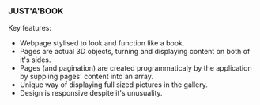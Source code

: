 ### JUST'A'BOOK ###

Key features:
- Webpage stylised to look and function like a book.
- Pages are actual 3D objects, turning and displaying content on both of it's sides.
- Pages (and pagination) are created programmaticaly by the application by suppling pages' content into an array.
- Unique way of displaying full sized pictures in the gallery.
- Design is responsive despite it's unusuality.